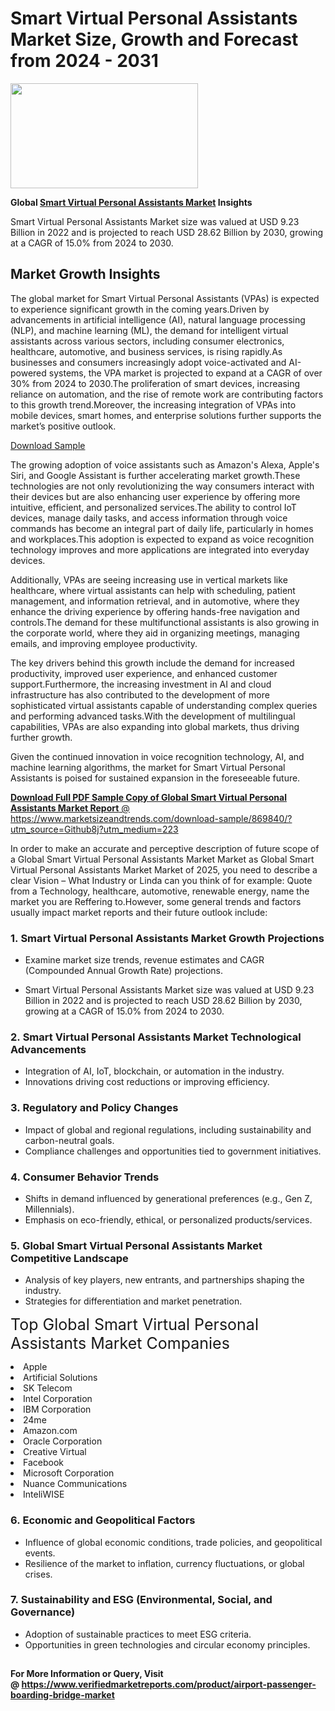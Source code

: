 <H1>Smart Virtual Personal Assistants Market Size, Growth and Forecast from 2024 - 2031</H1><img class="aligncenter size-medium wp-image-584254" src="https://thirdeyenews.in/wp-content/uploads/2024/09/Global-Market-Research-300x168.jpeg" alt="" width="300" height="168" /><p><strong>Global&nbsp;<a href="https://www.marketsizeandtrends.com/download-sample/869840/?utm_source=Github8j?utm_medium=223">Smart Virtual Personal Assistants Market</a> Insights</strong></p><p>Smart Virtual Personal Assistants Market size was valued at USD 9.23 Billion in 2022 and is projected to reach USD 28.62 Billion by 2030, growing at a CAGR of 15.0% from 2024 to 2030.</p><p><h2>Market Growth Insights</h2> <p>The global market for Smart Virtual Personal Assistants (VPAs) is expected to experience significant growth in the coming years.Driven by advancements in artificial intelligence (AI), natural language processing (NLP), and machine learning (ML), the demand for intelligent virtual assistants across various sectors, including consumer electronics, healthcare, automotive, and business services, is rising rapidly.As businesses and consumers increasingly adopt voice-activated and AI-powered systems, the VPA market is projected to expand at a CAGR of over 30% from 2024 to 2030.The proliferation of smart devices, increasing reliance on automation, and the rise of remote work are contributing factors to this growth trend.Moreover, the increasing integration of VPAs into mobile devices, smart homes, and enterprise solutions further supports the market’s positive outlook.</p> <p><a href="#">Download Sample</a></p> <p>The growing adoption of voice assistants such as Amazon's Alexa, Apple's Siri, and Google Assistant is further accelerating market growth.These technologies are not only revolutionizing the way consumers interact with their devices but are also enhancing user experience by offering more intuitive, efficient, and personalized services.The ability to control IoT devices, manage daily tasks, and access information through voice commands has become an integral part of daily life, particularly in homes and workplaces.This adoption is expected to expand as voice recognition technology improves and more applications are integrated into everyday devices.</p> <p>Additionally, VPAs are seeing increasing use in vertical markets like healthcare, where virtual assistants can help with scheduling, patient management, and information retrieval, and in automotive, where they enhance the driving experience by offering hands-free navigation and controls.The demand for these multifunctional assistants is also growing in the corporate world, where they aid in organizing meetings, managing emails, and improving employee productivity.</p> <p>The key drivers behind this growth include the demand for increased productivity, improved user experience, and enhanced customer support.Furthermore, the increasing investment in AI and cloud infrastructure has also contributed to the development of more sophisticated virtual assistants capable of understanding complex queries and performing advanced tasks.With the development of multilingual capabilities, VPAs are also expanding into global markets, thus driving further growth.</p> <p>Given the continued innovation in voice recognition technology, AI, and machine learning algorithms, the market for Smart Virtual Personal Assistants is poised for sustained expansion in the foreseeable future.</p> <p><a href="#"></p><p><span class=""><strong>Download Full PDF Sample Copy of Global Smart Virtual Personal Assistants Market Report</strong> @ <a href="https://www.marketsizeandtrends.com/download-sample/869840/?utm_source=Github8j?utm_medium=223" target="_blank">https://www.marketsizeandtrends.com/download-sample/869840/?utm_source=Github8j?utm_medium=223</a></span></p><p>In order to make an accurate and perceptive description of future scope of a Global&nbsp;Smart Virtual Personal Assistants Market Market as Global&nbsp;Smart Virtual Personal Assistants Market Market of 2025, you need to describe a clear Vision &ndash; What Industry or Linda can you think of for example: Quote from a Technology, healthcare, automotive, renewable energy, name the market you are Reffering to.However, some general trends and factors usually impact market reports and their future outlook include:</p><h3>1.&nbsp;<strong>Smart Virtual Personal Assistants Market Growth Projections</strong></h3><ul><li>Examine market size trends, revenue estimates and CAGR (Compounded Annual Growth Rate) projections.</li><li><p>Smart Virtual Personal Assistants Market size was valued at USD 9.23 Billion in 2022 and is projected to reach USD 28.62 Billion by 2030, growing at a CAGR of 15.0% from 2024 to 2030.</p></li></ul><h3>2.&nbsp;<strong>Smart Virtual Personal Assistants Market Technological Advancements</strong></h3><ul><li>Integration of AI, IoT, blockchain, or automation in the industry.</li><li>Innovations driving cost reductions or improving efficiency.</li></ul><h3>3.&nbsp;<strong>Regulatory and Policy Changes</strong></h3><ul><li>Impact of global and regional regulations, including sustainability and carbon-neutral goals.</li><li>Compliance challenges and opportunities tied to government initiatives.</li></ul><h3>4.&nbsp;<strong>Consumer Behavior Trends</strong></h3><ul><li>Shifts in demand influenced by generational preferences (e.g., Gen Z, Millennials).</li><li>Emphasis on eco-friendly, ethical, or personalized products/services.</li></ul><h3>5.&nbsp;<strong>Global Smart Virtual Personal Assistants Market Competitive Landscape</strong></h3><ul><li>Analysis of key players, new entrants, and partnerships shaping the industry.</li><li>Strategies for differentiation and market penetration.</li></ul><p data-pm-slice="1 1 []"><span style="color: inherit; font-family: inherit; font-size: 25px;">Top Global Smart Virtual Personal Assistants Market Companies</span></p><div class="" data-test-id=""><p><li>Apple</li><li> Artificial Solutions</li><li> SK Telecom</li><li> Intel Corporation</li><li> IBM Corporation</li><li> 24me</li><li> Amazon.com</li><li> Oracle Corporation</li><li> Creative Virtual</li><li> Facebook</li><li> Microsoft Corporation</li><li> Nuance Communications</li><li> InteliWISE</li></p></div><h3>6.&nbsp;<strong>Economic and Geopolitical Factors</strong></h3><ul><li>Influence of global economic conditions, trade policies, and geopolitical events.</li><li>Resilience of the market to inflation, currency fluctuations, or global crises.</li></ul><h3>7.&nbsp;<strong>Sustainability and ESG (Environmental, Social, and Governance)</strong></h3><ul><li>Adoption of sustainable practices to meet ESG criteria.</li><li>Opportunities in green technologies and circular economy principles.</li></ul><h2><strong style="font-size: 14px;">For More Information or Query, Visit @&nbsp;</strong><a style="background-color: #ffffff; font-size: 14px;" href="https://www.marketsizeandtrends.com/report/smart-virtual-personal-assistants-market/" target="_blank">https://www.verifiedmarketreports.com/product/airport-passenger-boarding-bridge-market</a></h2>